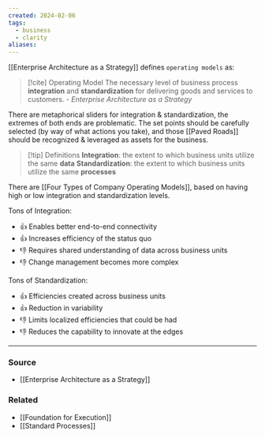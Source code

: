 ```yaml
---
created: 2024-02-06
tags:
  - business
  - clarity
aliases:
---
```

[[Enterprise Architecture as a Strategy]] defines `operating models` as:

> [!cite] Operating Model
> The necessary level of business process **integration** and **standardization** for delivering goods and services to customers.
> *- Enterprise Architecture as a Strategy*

There are metaphorical sliders for integration & standardization, the extremes of both ends are problematic. The set points should be carefully selected (by way of what actions you take), and those [[Paved Roads]] should be recognized & leveraged as assets for the business.

> [!tip] Definitions
> **Integration**: the extent to which business units utilize the same **data**
> **Standardization**: the extent to which business units utilize the same **processes**

There are [[Four Types of Company Operating Models]], based on having high or low integration and standardization levels.

Tons of Integration:
- 👍 Enables better end-to-end connectivity
- 👍 Increases efficiency of the status quo
- 👎 Requires shared understanding of data across business units
- 👎 Change management becomes more complex

Tons of Standardization:
- 👍 Efficiencies created across business units
- 👍 Reduction in variability
- 👎 Limits localized efficiencies that could be had
- 👎 Reduces the capability to innovate at the edges

****
### Source
- [[Enterprise Architecture as a Strategy]]

### Related
- [[Foundation for Execution]]
- [[Standard Processes]]